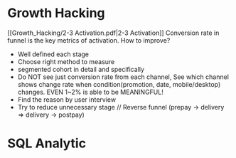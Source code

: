 # Growth Hacking
[[Growth_Hacking/2-3 Activation.pdf|2-3 Activation]]
Conversion rate in funnel is the key metrics of activation. 
How to improve?
- Well defined each stage
- Choose right method to measure
- segmented cohort in detail and specifically
- Do NOT see just conversion rate from each channel, See which channel shows change rate when condition(promotion, date, mobile/desktop) changes. EVEN 1~2% is able to be MEANINGFUL!
- Find the reason by user interview
- Try to reduce unnecessary stage // Reverse funnel (prepay -> delivery => delivery -> postpay)

# SQL Analytic
``` sql


```